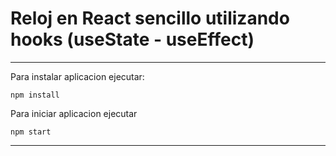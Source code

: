 # Reloj en React sencillo utilizando hooks (useState - useEffect)

------

Para instalar aplicacion ejecutar:

```
npm install
```

Para iniciar aplicacion ejecutar

```
npm start
```

------

